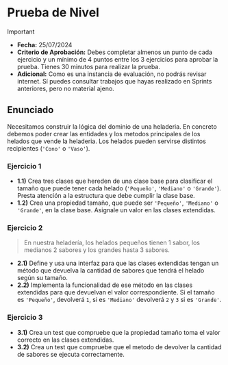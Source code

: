 # Prueba de Nivel
> [!IMPORTANT]
> - **Fecha:** 25/07/2024
> - **Criterio de Aprobación:** Debes completar almenos un punto de cada ejercicio y un mínimo de 4 puntos entre los 3 ejercicios para aprobar la prueba. Tienes 30 minutos para realizar la prueba.
> - **Adicional:** Como es una instancia de evaluación, no podrás revisar internet. Sí puedes consultar trabajos que hayas realizado en Sprints anteriores, pero no material ajeno.

## Enunciado

Necesitamos construir la lógica del dominio de una heladeria. En concreto debemos poder crear las entidades y los metodos principales de los helados que vende la heladeria. Los helados pueden servirse distintos recipientes (`'Cono'` o `'Vaso'`).

### Ejercicio 1

- **1.1)** Crea tres clases que hereden de una clase base para clasificar el tamaño que puede tener cada helado (`'Pequeño'`, `'Mediano'` o `'Grande'`). Presta atención a la estructura que debe cumplir la clase base.
- **1.2)** Crea una propiedad tamaño, que puede ser `'Pequeño'`, `'Mediano'` o `'Grande'`, en la clase base. Asignale un valor en las clases extendidas.

### Ejercicio 2
> En nuestra heladería, los helados pequeños tienen 1 sabor, los medianos 2 sabores y los grandes hasta 3 sabores.

- **2.1)** Define y usa una interfaz para que las clases extendidas tengan un método que devuelva la cantidad de sabores que tendrá el helado según su tamaño.
- **2.2)** Implementa la funcionalidad de ese método en las clases extendidas para que devuelvan el valor correspondiente. Si el tamaño es `'Pequeño'`, devolverá `1`, si es `'Mediano'` devolverá `2` y `3` si es `'Grande'`.

### Ejercicio 3

- **3.1)** Crea un test que compruebe que la propiedad tamaño toma el valor correcto en las clases extendidas.
- **3.2)** Crea un test que compruebe que el metodo de devolver la cantidad de sabores se ejecuta correctamente.
